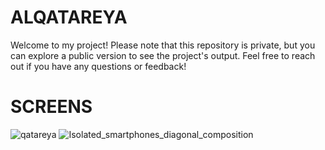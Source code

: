 # ALQATAREYA
Welcome to my project! Please note that this repository is private, but you can explore a public version to see the project's output. Feel free to reach out if you have any questions or feedback!

# SCREENS

![qatareya](https://github.com/MuhammedMohsen1/ALQATAREYA/assets/93712905/1fb37bb5-be35-4915-ad01-8f1cba1e9517)
![Isolated_smartphones_diagonal_composition](https://github.com/MuhammedMohsen1/ALQATAREYA/assets/93712905/ebd1890d-1a94-4c19-b788-5285055ef844)

